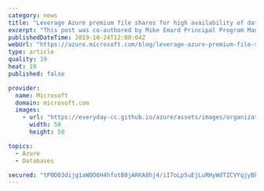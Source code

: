 ```yaml
---
category: news
title: "Leverage Azure premium file shares for high availability of data"
excerpt: "This post was co-authored by Mike Emard Principal Program Manager, Azure Storage. \r\n\r\nSQL Server on Azure virtual machines brings cloud agility, elasticity, and scalability benefits to SQL Server workloads. SQL virtual machine offers full control on the operating system, virtual machine size, storage"
publishedDateTime: 2019-10-24T12:00:04Z
webUrl: "https://azure.microsoft.com/blog/leverage-azure-premium-file-shares-for-high-availability-of-data/"
type: article
quality: 19
heat: 19
published: false

provider:
  name: Microsoft
  domain: microsoft.com
  images:
    - url: "https://everyday-cc.github.io/azure/assets/images/organizations/microsoft.com-50x50.jpg"
      width: 50
      height: 50

topics:
  - Azure
  - Databases

secured: "tP0D03dijg1aWOO6H4hfotB0jARKA8hj4/iI7oLp5uEjLuRHyWdTZCVYqjyBk8i4S5mcVW7GkYBXyannTYrifIaA+4KxjOYEHBWGKLxR2OUoL8STbWGh7i+1vPgC+HWtEIUYz4tiQ1mbtHcCZ3nPv+qSmp9PgQarO1Wpxk3xk/9IxZKv6khJ/dmOG3qdxSAMb/Mwkdw9+V83gyCwbPUHZ1g8bad5iqNm4NpIlblyjk1ZR8QREIWujufR2O0d2idsryu6mqHx0iyik15UEvIytPkdi5hlxv2kvgZpDRxgocGzMNoxXeiN4gmNpFzx+7SatWduHykyrAupc3EjspL/GQ==;ggISIYzloH0UZRrEpr7dVQ=="
---
```


